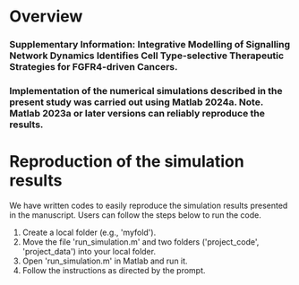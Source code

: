 # Overview 

### Supplementary Information: Integrative Modelling of Signalling Network Dynamics Identifies Cell Type-selective Therapeutic Strategies for FGFR4-driven Cancers. 
### Implementation of the numerical simulations described in the present study was carried out using Matlab 2024a. Note. Matlab 2023a or later versions can reliably reproduce the results.

# Reproduction of the simulation results
We have written codes to easily reproduce the simulation results presented in the manuscript. Users can follow the steps below to run the code.
1. Create a local folder (e.g., 'myfold').
2. Move the file 'run_simulation.m' and two folders ('project_code', 'project_data') into your local folder.
3. Open 'run_simulation.m' in Matlab and run it.
4. Follow the instructions as directed by the prompt.
